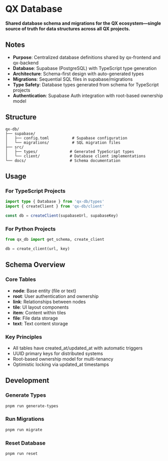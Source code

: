 # QX Database

**Shared database schema and migrations for the QX ecosystem—single source of truth for data structures across all QX projects.**

## Notes

- **Purpose**: Centralized database definitions shared by qx-frontend and qx-backend
- **Database**: Supabase (PostgreSQL) with TypeScript type generation
- **Architecture**: Schema-first design with auto-generated types
- **Migrations**: Sequential SQL files in supabase/migrations
- **Type Safety**: Database types generated from schema for TypeScript projects
- **Authentication**: Supabase Auth integration with root-based ownership model

## Structure

```
qx-db/
├── supabase/
│   ├── config.toml          # Supabase configuration
│   └── migrations/          # SQL migration files
├── src/
│   ├── types/              # Generated TypeScript types
│   └── client/             # Database client implementations
└── docs/                   # Schema documentation
```

## Usage

### For TypeScript Projects

```typescript
import type { Database } from 'qx-db/types'
import { createClient } from 'qx-db/client'

const db = createClient(supabaseUrl, supabaseKey)
```

### For Python Projects

```python
from qx_db import get_schema, create_client

db = create_client(url, key)
```

## Schema Overview

### Core Tables

- **node**: Base entity (file or text)
- **root**: User authentication and ownership
- **link**: Relationships between nodes
- **tile**: UI layout components
- **item**: Content within tiles
- **file**: File data storage
- **text**: Text content storage

### Key Principles

- All tables have created_at/updated_at with automatic triggers
- UUID primary keys for distributed systems
- Root-based ownership model for multi-tenancy
- Optimistic locking via updated_at timestamps

## Development

### Generate Types

```bash
pnpm run generate-types
```

### Run Migrations

```bash
pnpm run migrate
```

### Reset Database

```bash
pnpm run reset
```